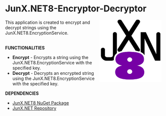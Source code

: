 # JunX.NET8-Encryptor-Decryptor
<img src="JunX.NET8 Encryptor-Decryptor/Resources/JunX.NET8.png" align="right" width="200px" height="200px" /> 
<p>This application is created to encrypt and decrypt strings using the JunX.NET8.EncryptionService.</p>
<br/>
<strong>FUNCTIONALITIES</strong>
<ul>
  <li><strong>Encrypt</strong> - Encrypts a string using the JunX.NET8.EncryptionService with the specified key.</li>
  <li><strong>Decrypt</strong> - Decrypts an encrypted string using the JunX.NET8.EncryptionService with the specified key.</li>
</ul>
<strong>DEPENDENCIES</strong>
<ul>
  <li><a href="https://www.nuget.org/packages/JunX.NET8">JunX.NET8 NuGet Package</a></li>
  <li><a href="https://github.com/JuniperB07/JunX.NET">JunX.NET Repository</a></li>
</ul>
